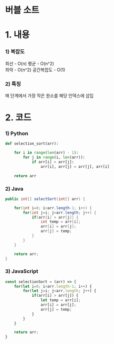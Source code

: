#  버블 소트

# 1. 내용
### 1) 복잡도
최선 - O(n)
평균 - O(n^2)    
최악 - O(n^2)
공간복잡도 - O(1)

### 2) 특징
매 단계에서 가장 작은 원소를 해당 인덱스에 삽입

# 2. 코드
### 1) Python
```python
def selection_sort(arr):

    for i in range(len(arr) - 1):
        for j in range(i, len(arr)):
            if arr[i] > arr[j]:
                arr[i], arr[j] = arr[j], arr[i]
                
    return arr
```

### 2) Java
```java
public int[] selectSort(int[] arr) {

    for(int i=0; i<arr.length-1; i++) {
        for(int j=i; j<arr.length; j++) {
            if(arr[i] > arr[j]) {
                int temp = arr[i];
                arr[i] = arr[j];
                arr[j] = temp;
            }
        }
    }

    return arr;
}
```

### 3) JavaScript
```js
const selectionSort = (arr) => {
    for(let i=0; i<arr.length-1; i++) {
        for(let j=i; j<arr.length; j++) {
            if(arr[i] > arr[j]) {
                let temp = arr[i];
                arr[i] = arr[j];
                arr[j] = temp;
            }
        }
    }

    return arr;
}
```